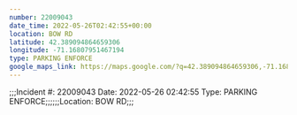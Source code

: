 ```yaml
---
number: 22009043
date_time: 2022-05-26T02:42:55+00:00
location: BOW RD
latitude: 42.389094864659306
longitude: -71.16807951467194
type: PARKING ENFORCE
google_maps_link: https://maps.google.com/?q=42.389094864659306,-71.16807951467194
---
```


;;;Incident #: 22009043  Date: 2022-05-26 02:42:55   Type: PARKING ENFORCE;;;;;;Location: BOW RD;;;
